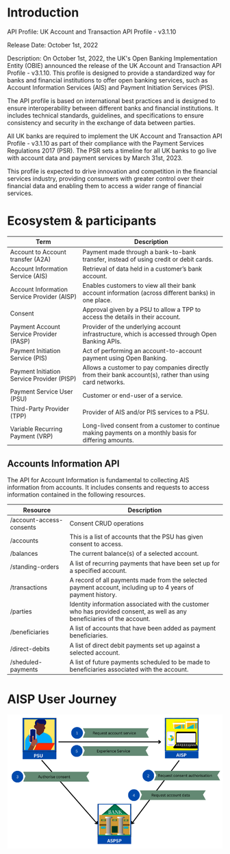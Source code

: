 
# Introduction 
 
API Profile: UK Account and Transaction API Profile - v3.1.10

Release Date: October 1st, 2022

Description: On October 1st, 2022, the UK's Open Banking Implementation Entity (OBIE) announced the release of the UK Account and Transaction API Profile - v3.1.10. This profile is designed to provide a standardized way for banks and financial institutions to offer open banking services, such as Account Information Services (AIS) and Payment Initiation Services (PIS).

The API profile is based on international best practices and is designed to ensure interoperability between different banks and financial institutions. It includes technical standards, guidelines, and specifications to ensure consistency and security in the exchange of data between parties.

All UK banks are required to implement the UK Account and Transaction API Profile - v3.1.10 as part of their compliance with the Payment Services Regulations 2017 (PSR). The PSR sets a timeline for all UK banks to go live with account data and payment services by March 31st, 2023.

This profile is expected to drive innovation and competition in the financial services industry, providing consumers with greater control over their financial data and enabling them to access a wider range of financial services.


# Ecosystem & participants

| Term | Description |
|-----------------------------------|--|
| Account to Account transfer (A2A) | Payment made through a bank-to-bank transfer, instead of using credit or debit cards. |
| Account Information Service (AIS) | Retrieval of data held in a customer’s bank account. |
| Account Information Service Provider (AISP) | Enables customers to view all their bank account information (across different banks) in one place. |
| Consent | Approval given by a PSU to allow a TPP to access the details in their account. |
| Payment Account Service Provider (PASP) | Provider of the underlying account infrastructure, which is accessed through Open Banking APIs. |
| Payment Initiation Service (PIS) | Act of performing an account-to-account payment using Open Banking. |
| Payment Initiation Service Provider (PISP) | Allows a customer to pay companies directly from their bank account(s), rather than using card networks. |
| Payment Service User (PSU) | Customer or end-user of a service. |
| Third-Party Provider (TPP) | Provider of AIS and/or PIS services to a PSU. |
| Variable Recurring Payment (VRP) | Long-lived consent from a customer to continue making payments on a monthly basis for differing amounts. |


## Accounts Information API

The API for Account Information is fundamental to collecting AIS information from accounts. It includes consents and requests to access information contained in the following resources.

| Resource            | Description        | 
|---------------------|--------------------|
| /account-access-consents | Consent CRUD operations |
| /accounts           | This is a list of accounts that the PSU has given consent to access. |
| /balances           | The current balance(s) of a selected account. | 
| /standing-orders    | A list of recurring payments that have been set up for a specified account. | 
| /transactions       | A record of all payments made from the selected payment account, including up to 4 years of payment history. |
| /parties            |  Identity information associated with the customer who has provided consent, as well as any beneficiaries of the account. | 
| /beneficiaries      | A list of accounts that have been added as payment beneficiaries.|
| /direct-debits      | A list of direct debit payments set up against a selected account. |
| /sheduled-payments  | A list of future payments scheduled to be made to beneficiaries associated with the account. |

# AISP User Journey
![user journey](https://raw.githubusercontent.com/obita-tech/catalog/master/ukoba3110/resources/userJourney.png)
